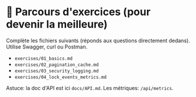 # 🧠 Parcours d'exercices (pour devenir la meilleure)

Complète les fichiers suivants (réponds aux questions directement dedans). Utilise Swagger, curl ou Postman.

- `exercises/01_basics.md`
- `exercises/02_pagination_cache.md`
- `exercises/03_security_logging.md`
- `exercises/04_lock_events_metrics.md`

Astuce: la doc d'API est ici `docs/API.md`. Les métriques: `/api/metrics`.

